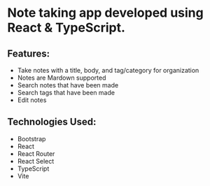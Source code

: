 # Note taking app developed using React & TypeScript. 

## Features: 
- Take notes with a title, body, and tag/category for organization
- Notes are Mardown supported
- Search notes that have been made
- Search tags that have been made 
- Edit notes

## Technologies Used: 
- Bootstrap
- React
- React Router
- React Select
- TypeScript
- Vite
